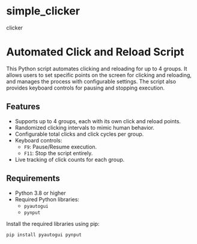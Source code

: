# simple_clicker
clicker

# Automated Click and Reload Script

This Python script automates clicking and reloading for up to 4 groups. It allows users to set specific points on the screen for clicking and reloading, and manages the process with configurable settings. The script also provides keyboard controls for pausing and stopping execution.

## Features
- Supports up to 4 groups, each with its own click and reload points.
- Randomized clicking intervals to mimic human behavior.
- Configurable total clicks and click cycles per group.
- Keyboard controls:
  - `F9`: Pause/Resume execution.
  - `F11`: Stop the script entirely.
- Live tracking of click counts for each group.

## Requirements
- Python 3.8 or higher
- Required Python libraries:
  - `pyautogui`
  - `pynput`

Install the required libraries using pip:
```bash
pip install pyautogui pynput
